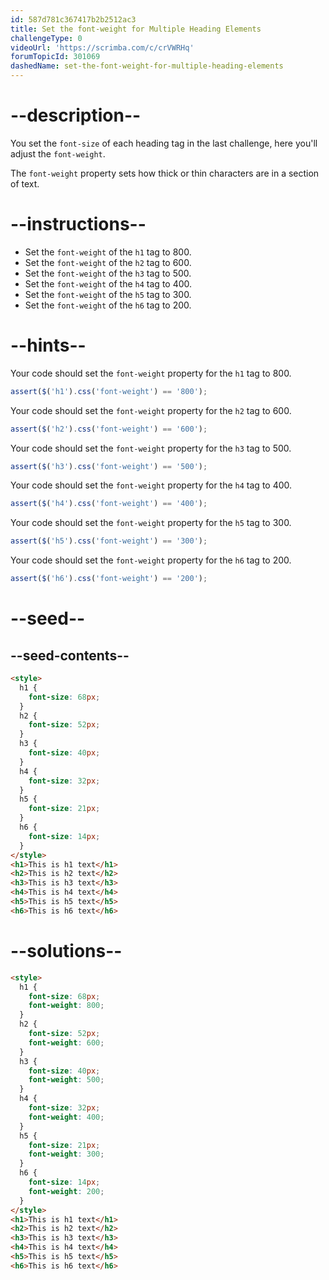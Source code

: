```yaml
---
id: 587d781c367417b2b2512ac3
title: Set the font-weight for Multiple Heading Elements
challengeType: 0
videoUrl: 'https://scrimba.com/c/crVWRHq'
forumTopicId: 301069
dashedName: set-the-font-weight-for-multiple-heading-elements
---
```


# --description--

You set the `font-size` of each heading tag in the last challenge, here you'll adjust the `font-weight`.

The `font-weight` property sets how thick or thin characters are in a section of text.

# --instructions--

<ul><li>Set the <code>font-weight</code> of the <code>h1</code> tag to 800.</li><li>Set the <code>font-weight</code> of the <code>h2</code> tag to 600.</li><li>Set the <code>font-weight</code> of the <code>h3</code> tag to 500.</li><li>Set the <code>font-weight</code> of the <code>h4</code> tag to 400.</li><li>Set the <code>font-weight</code> of the <code>h5</code> tag to 300.</li><li>Set the <code>font-weight</code> of the <code>h6</code> tag to 200.</li></ul>

# --hints--

Your code should set the `font-weight` property for the `h1` tag to 800.

```js
assert($('h1').css('font-weight') == '800');
```

Your code should set the `font-weight` property for the `h2` tag to 600.

```js
assert($('h2').css('font-weight') == '600');
```

Your code should set the `font-weight` property for the `h3` tag to 500.

```js
assert($('h3').css('font-weight') == '500');
```

Your code should set the `font-weight` property for the `h4` tag to 400.

```js
assert($('h4').css('font-weight') == '400');
```

Your code should set the `font-weight` property for the `h5` tag to 300.

```js
assert($('h5').css('font-weight') == '300');
```

Your code should set the `font-weight` property for the `h6` tag to 200.

```js
assert($('h6').css('font-weight') == '200');
```

# --seed--

## --seed-contents--

```html
<style>
  h1 {
    font-size: 68px;
  }
  h2 {
    font-size: 52px;
  }
  h3 {
    font-size: 40px;
  }
  h4 {
    font-size: 32px;
  }
  h5 {
    font-size: 21px;
  }
  h6 {
    font-size: 14px;
  }
</style>
<h1>This is h1 text</h1>
<h2>This is h2 text</h2>
<h3>This is h3 text</h3>
<h4>This is h4 text</h4>
<h5>This is h5 text</h5>
<h6>This is h6 text</h6>
```

# --solutions--

```html
<style>
  h1 {
    font-size: 68px;
    font-weight: 800;
  }
  h2 {
    font-size: 52px;
    font-weight: 600;
  }
  h3 {
    font-size: 40px;
    font-weight: 500;
  }
  h4 {
    font-size: 32px;
    font-weight: 400;
  }
  h5 {
    font-size: 21px;
    font-weight: 300;
  }
  h6 {
    font-size: 14px;
    font-weight: 200;
  }
</style>
<h1>This is h1 text</h1>
<h2>This is h2 text</h2>
<h3>This is h3 text</h3>
<h4>This is h4 text</h4>
<h5>This is h5 text</h5>
<h6>This is h6 text</h6>
```

